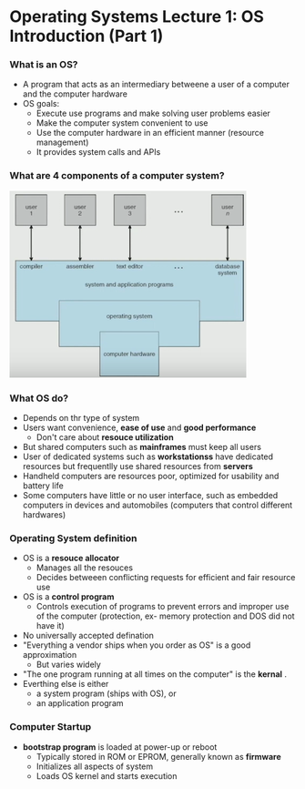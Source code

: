 # Operating Systems Lecture 1: OS Introduction (Part 1)


### What is an OS?
- A program that acts as an intermediary betweene a user of a computer and the computer hardware
- OS goals:
    - Execute use programs and make solving user problems easier
    - Make the computer system convenient to use
    - Use the computer hardware in an efficient manner (resource management)
    - It provides system calls and APIs


### What are 4 components of a computer system?
![4 components of a computer system](/images/01-01.png)


### What OS do?
- Depends on thr type of system
- Users want convenience, **ease of use** and **good performance**
    - Don't care about **resouce utilization**
- But shared computers such as **mainframes** must keep all users
- User of dedicated systems such as **workstationss** have dedicated resources but frequentlly use shared resources from **servers**
- Handheld computers are resources poor, optimized for usability and battery life
- Some computers have little or no user interface, such as embedded computers in devices and automobiles (computers that control different hardwares)


### Operating System definition
- OS is a **resouce allocator**
    - Manages all the resouces
    - Decides betweeen conflicting requests for efficient and fair resource use
- OS is a **control program**
    - Controls execution of programs to prevent errors and improper use of the computer (protection, ex- memory protection and DOS did not have it)
- No universally accepted defination
- "Everything a vendor ships when you order as OS" is a good approximation
    - But varies widely
- "The one program running at all times on the computer" is the **kernal** .
- Everthing else is either
    - a system program (ships with OS), or
    - an application program


### Computer Startup
- **bootstrap program** is loaded at power-up or reboot
    - Typically stored in ROM or EPROM, generally known as **firmware**
    - Initializes all aspects of system
    - Loads OS kernel and starts execution
